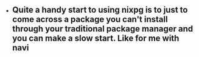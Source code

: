 - Quite a handy start to using nixpg is to just to come across a package you can't install through your traditional package manager and you can make a slow start. Like for me with navi
	-